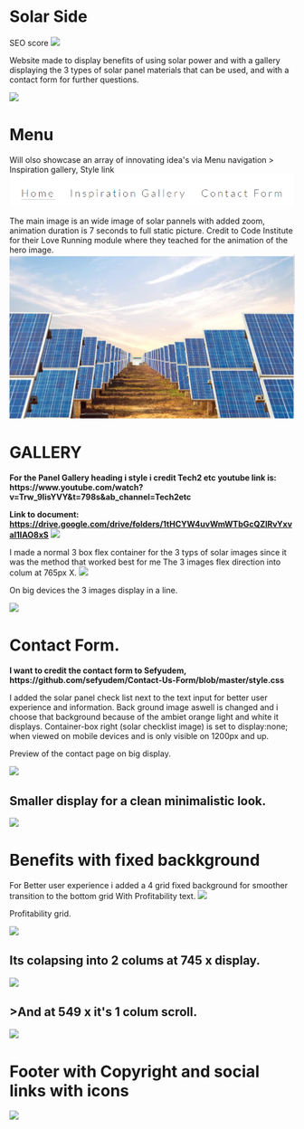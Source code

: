 <h1>Solar Side</h1>

SEO score 
<img src="https://i.imgur.com/vzoeCqY.png">

Website made to display benefits of using solar power and with a gallery displaying the 3 types of solar panel materials that can be used, and with a contact form for further questions.  

<p><img src="https://i.imgur.com/J90AUy2.png"></p>


<h1>Menu</h1> 
<p>Will olso showcase an array of innovating idea's via Menu navigation > Inspiration gallery,  
Style link
 <img src="images/menunav.png"></p>


The main image is an wide image of solar pannels with added zoom, animation duration is 7 seconds to full static picture.
Credit to Code Institute for their Love Running module where they teached for the animation of the hero image.
<img src="images/hero.image.png">

<h1>GALLERY</h1>

<p><strong>For the Panel Gallery heading i style i credit Tech2 etc youtube link is: 
https://www.youtube.com/watch?v=Trw_9lisYVY&t=798s&ab_channel=Tech2etc

Link to document: https://drive.google.com/drive/folders/1tHCYW4uvWmWTbGcQZlRvYxval1IAO8xS</strong>
<img src="https://i.imgur.com/EgI0NOV.png">

I made a normal 3 box flex container for the 3 typs of solar images since it was the method that worked best for me
The 3 images flex direction into colum at 765px X.
<img src="https://i.imgur.com/bhMS95V.png">

On big devices the 3 images display in a line.

<img src="https://i.imgur.com/6nNpw5Q.png"></p>


<h1>Contact Form.</h1>

<p><strong>I want to credit the contact form to Sefyudem, https://github.com/sefyudem/Contact-Us-Form/blob/master/style.css</strong>

I added the solar panel check list next to the text input for better user experience and information. 
Back ground image aswell is changed and i choose that background because of the ambiet orange light and white it displays.
Container-box right (solar checklist image) is set to display:none; when viewed on mobile devices and is only visible on 1200px and up.

Preview of the contact page on big display.

<img src="https://i.imgur.com/FBdCtIn.png">

<h2>Smaller display for a clean minimalistic look.</h2>

<img src="https://i.imgur.com/GhVDCKs.png"></p>



<h1><strong>Benefits with fixed backkground</strong></h1>
<p>For Better user experience i added a 4 grid fixed background for smoother transition to the bottom grid With Profitability text.
<img src="https://i.imgur.com/e19ktLe.png">

Profitability grid. 

<img src="https://i.imgur.com/RKanDub.png">

<h2>Its colapsing into 2 colums at 745 x display.</h2>

<img src="https://i.imgur.com/fuyrKGa.png"> 

<h2>>And at 549 x it's 1 colum scroll.</h2>
<img src="https://i.imgur.com/G1zPdv8.png"></p>


<h1><strong>Footer with Copyright and social links with icons</strong></h1>
<img src="https://i.imgur.com/gEgcg2k.png">

